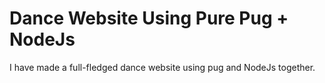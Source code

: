 # Dance Website Using Pure Pug + NodeJs 

I have made a full-fledged dance website using pug and NodeJs together.  